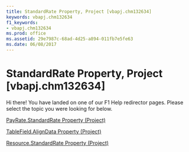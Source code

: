 ```yaml
---
title: StandardRate Property, Project [vbapj.chm132634]
keywords: vbapj.chm132634
f1_keywords:
- vbapj.chm132634
ms.prod: office
ms.assetid: 29e7987c-68ad-4d25-a894-011fb7e5fe63
ms.date: 06/08/2017
---
```



# StandardRate Property, Project [vbapj.chm132634]

Hi there! You have landed on one of our F1 Help redirector pages. Please select the topic you were looking for below.

[PayRate.StandardRate Property (Project)](http://msdn.microsoft.com/library/ad4d498b-2a64-d821-cf93-4d5fefda6da8%28Office.15%29.aspx)

[TableField.AlignData Property (Project)](http://msdn.microsoft.com/library/9cd7bef5-a0aa-7150-e6bf-7e5f23632402%28Office.15%29.aspx)

[Resource.StandardRate Property (Project)](http://msdn.microsoft.com/library/40226b42-ef21-4623-668d-d84818fc6639%28Office.15%29.aspx)

